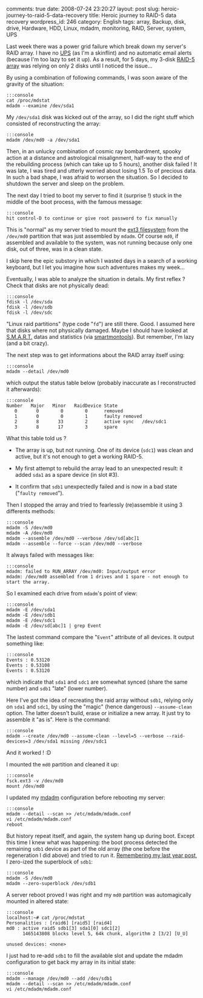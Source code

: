 comments: true
date: 2008-07-24 23:20:27
layout: post
slug: heroic-journey-to-raid-5-data-recovery
title: Heroic journey to RAID-5 data recovery
wordpress_id: 246
category: English
tags: array, Backup, disk, drive, Hardware, HDD, Linux, mdadm, monitoring, RAID, Server, system, UPS

Last week there was a power grid failure which break down my server's RAID array. I have no [UPS](http://en.wikipedia.org/wiki/Uninterruptible_power_supply) (as I'm a skinflint) and no automatic email alerts (because I'm too lazy to set it up). As a result, for 5 days, my 3-disk [RAID-5 array](http://en.wikipedia.org/wiki/RAID_5) was relying on only 2 disks until I noticed the issue...

By using a combination of following commands, I was soon aware of the gravity of the situation:

    
    :::console
    cat /proc/mdstat
    mdadm --examine /dev/sda1
    



My `/dev/sda1` disk was kicked out of the array, so I did the right stuff which consisted of reconstructing the array:

    
    :::console
    mdadm /dev/md0 -a /dev/sda1
    



Then, in an unlucky combination of cosmic ray bombardment, spooky action at a distance and astrological misalignment, half-way to the end of the rebuilding process (which can take up to 5 hours), another disk failed ! It was late, I was tired and utterly worried about losing 1.5 To of precious data. In such a bad shape, I was afraid to worsen the situation. So I decided to shutdown the server and sleep on the problem.

The next day I tried to boot my server to find it (surprise !) stuck in the middle of the boot process, with the famous message:

    
    :::console
    hit control-D to continue or give root password to fix manually
    



This is "normal" as my server tried to mount the [ext3 filesystem](http://en.wikipedia.org/wiki/Ext3) from the `/dev/md0` partition that was just assembled by `mdadm`. Of course `md0`, if assembled and available to the system, was not running because only one disk, out of three, was in a clean state.

I skip here the epic substory in which I wasted days in a search of a working keyboard, but I let you imagine how such adventures makes my week...

Eventually, I was able to analyze the situation in details. My first reflex ? Check that disks are not physically dead:

    
    :::console
    fdisk -l /dev/sda
    fdisk -l /dev/sdb
    fdisk -l /dev/sdc
    



"Linux raid partitions" (type code "`fd`") are still there. Good. I assumed here that disks where not physically damaged. Maybe I should have looked at [S.M.A.R.T.](http://en.wikipedia.org/wiki/Self-Monitoring,_Analysis,_and_Reporting_Technology) datas and statistics (via [smartmontools](http://smartmontools.sourceforge.net)). But remember, I'm lazy (and a bit crazy).

The next step was to get informations about the RAID array itself using:

    
    :::console
    mdadm --detail /dev/md0
    


which output the status table below (probably inaccurate as I reconstructed it afterwards):

    
    :::console
    Number   Major   Minor   RaidDevice State
       0       0        0        0      removed
       1       0        0        1      faulty removed
       2       8       33        2      active sync   /dev/sdc1
       3       8       17        3      spare
    



What this table told us ?



  
  * The array is up, but not running. One of its device (`sdc1`) was clean and active, but it's not enough to get a working RAID-5.

  
  * My first attempt to rebuild the array lead to an unexpected result: it added `sda1` as a spare device (in slot #3).

  
  * It confirm that `sdb1` unexpectedly failed and is now in a bad state ("`faulty removed`").



Then I stopped the array and tried to fearlessly (re)assemble it using 3 differents methods:

    
    :::console
    mdadm -S /dev/md0
    mdadm -A /dev/md0
    mdadm --assemble /dev/md0 --verbose /dev/sd[abc]1
    mdadm --assemble --force --scan /dev/md0 --verbose
    



It always failed with messages like:

    
    :::console
    mdadm: failed to RUN_ARRAY /dev/md0: Input/output error
    mdadm: /dev/md0 assembled from 1 drives and 1 spare - not enough to start the array.
    



So I examined each drive from `mdadm`'s point of view:

    
    :::console
    mdadm -E /dev/sda1
    mdadm -E /dev/sdb1
    mdadm -E /dev/sdc1
    mdadm -E /dev/sd[abc]1 | grep Event
    



The lastest command compare the "`Event`" attribute of all devices. It output something like:

    
    :::console
    Events : 0.53120
    Events : 0.53108
    Events : 0.53120
    


which indicate that `sda1` and `sdc1` are somewhat synced (share the same number) and `sdb1` "late" (lower number).

Here I've got the idea of recreating the raid array without `sdb1`, relying only on `sda1` and `sdc1`, by using the "magic" (hence dangerous) `--assume-clean` option. The latter doesn't build, erase or initialize a new array. It just try to assemble it "as is". Here is the command:

    
    :::console
    mdadm --create /dev/md0 --assume-clean --level=5 --verbose --raid-devices=3 /dev/sda1 missing /dev/sdc1
    



And it worked ! :D

I mounted the `md0` partition and cleaned it up:

    
    :::console
    fsck.ext3 -v /dev/md0
    mount /dev/md0
    



I updated my [mdadm](http://neil.brown.name/blog/mdadm) configuration before rebooting my server:

    
    :::console
    mdadm --detail --scan >> /etc/mdadm/mdadm.conf
    vi /etc/mdadm/mdadm.conf
    reboot
    



But history repeat itself, and again, the system hang up during boot. Except this time I knew what was happening: the boot process detected the remaining `sdb1` device as part of the old array (the one before the regeneration I did above) and tried to run it. [Remembering my last year post](http://kevin.deldycke.com/2007/03/how-to-recover-a-raid-array-after-having-zero-ized-superblocks/), I zero-ized the superblock of `sdb1`:

    
    :::console
    mdadm -S /dev/md0
    mdadm --zero-superblock /dev/sdb1
    



A server reboot proved I was right and my `md0` partition was automagically mounted in altered state:

    
    :::console
    localhost:~# cat /proc/mdstat
    Personalities : [raid6] [raid5] [raid4]
    md0 : active raid5 sdb1[3] sda1[0] sdc1[2]
          1465143808 blocks level 5, 64k chunk, algorithm 2 [3/2] [U_U]
    
    unused devices: <none>
    



I just had to re-add `sdb1` to fill the available slot and update the mdadm configuration to get back my array in its initial state:

    
    :::console
    mdadm --manage /dev/md0 --add /dev/sdb1
    mdadm --detail --scan >> /etc/mdadm/mdadm.conf
    vi /etc/mdadm/mdadm.conf
    
